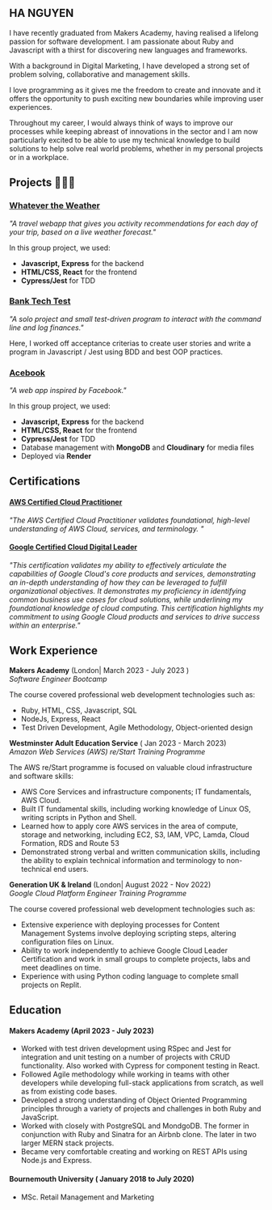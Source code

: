 ## HA NGUYEN

I have recently graduated from Makers Academy, having realised a lifelong passion for software development. I am passionate about Ruby and Javascript with a thirst for discovering new languages and frameworks.

With a background in Digital Marketing, I have developed a strong set of problem solving, collaborative and management skills.

I love programming as it gives me the freedom to create and innovate and it offers the opportunity to push exciting new boundaries while improving user experiences.

Throughout my career, I would always think of ways to improve our processes while keeping abreast of innovations in the sector and I am now particularly excited to be able to use my technical knowledge to build solutions to help solve real world problems, whether in my personal projects or in a workplace.

## Projects 👨🏻‍💻

### [Whatever the Weather](https://github.com/hanguyen21/Whatever-the-Weather)
_"A travel webapp that gives you activity recommendations for each day of your trip, based on a live weather forecast."_

In this group project, we used:
- **Javascript, Express** for the backend
- **HTML/CSS, React** for the frontend
- **Cypress/Jest** for TDD

### [Bank Tech Test](https://github.com/hanguyen21/Bank-tech-test)
_"A solo project and small test-driven program to interact with the command line and log finances."_

Here, I worked off acceptance criterias to create user stories and write a program in Javascript / Jest using BDD and best OOP practices.
### [Acebook](https://github.com/hanguyen21/acebook-airbenders)
_"A web app inspired by Facebook."_

In this group project, we used:
- **Javascript, Express** for the backend
- **HTML/CSS, React** for the frontend
- **Cypress/Jest** for TDD
- Database management with **MongoDB** and **Cloudinary** for media files
- Deployed via **Render**

## Certifications 
#### [AWS Certified Cloud Practitioner](https://www.credly.com/badges/360db361-8c3d-41f4-9af2-c68ce25c1993/linked_in_profile)
_"The AWS Certified Cloud Practitioner validates foundational, high-level understanding of AWS Cloud, services, and terminology. "_

#### [Google Certified Cloud Digital Leader](https://www.credential.net/b6226a88-8bdb-4d9d-8ccf-1c54368ec198)
_"This certification validates my ability to effectively articulate the capabilities of Google Cloud's core products and services, demonstrating an in-depth understanding of how they can be leveraged to fulfill organizational objectives. It demonstrates my proficiency in identifying common business use cases for cloud solutions, while underlining my foundational knowledge of cloud computing. This certification highlights my commitment to using Google Cloud products and services to drive success within an enterprise."_

## Work Experience

**Makers Academy** (London|  March 2023 - July 2023 )  
_Software Engineer Bootcamp_

The course covered professional web development technologies such as: 
- Ruby, HTML, CSS, Javascript,  SQL
- NodeJs, Express, React
- Test Driven Development,  Agile Methodology, Object-oriented design


**Westminster Adult Education Service** ( Jan 2023 - March 2023)  
_Amazon Web Services (AWS) re/Start Training Programme_

The AWS re/Start programme is focused on valuable cloud infrastructure and software skills:
- AWS Core Services and infrastructure components; IT fundamentals, AWS Cloud.
- Built IT fundamental skills, including working knowledge of Linux OS, writing scripts in Python and Shell. 
- Learned how to apply core AWS services in the area of compute, storage and networking, including EC2, S3, IAM, VPC, Lamda, Cloud Formation, RDS and Route 53 
- Demonstrated strong verbal and written communication skills, including the ability to explain technical information and terminology to non-technical end users. 

**Generation UK & Ireland** (London|  August 2022 - Nov 2022)  
_Google Cloud Platform Engineer Training Programme_

The course covered professional web development technologies such as: 
- Extensive experience with deploying processes for Content Management Systems involve deploying scripting steps, altering configuration files on Linux.
- Ability to work independently to achieve Google Cloud Leader Certification and work in small groups to complete projects, labs and meet deadlines on time. 
- Experience with using Python coding language to complete small projects on Replit.



## Education

#### Makers Academy (April 2023 - July 2023)
- Worked with test driven development using RSpec and Jest for integration and unit testing on a number of projects with CRUD functionality. Also worked with Cypress for component testing in React.
- Followed Agile methodology while working in teams with other developers while developing full-stack applications from scratch, as well as from existing code bases.
- Developed a strong understanding of Object Oriented Programming principles through a variety of projects and challenges in both Ruby and JavaScript.
- Worked with closely with PostgreSQL and MondgoDB. The former in conjunction with Ruby and Sinatra for an Airbnb clone. The later in two larger MERN stack projects.
- Became very comfortable creating and working on REST APIs using Node.js and Express.

#### Bournemouth University ( January 2018 to July 2020)

- MSc. Retail Management and Marketing

